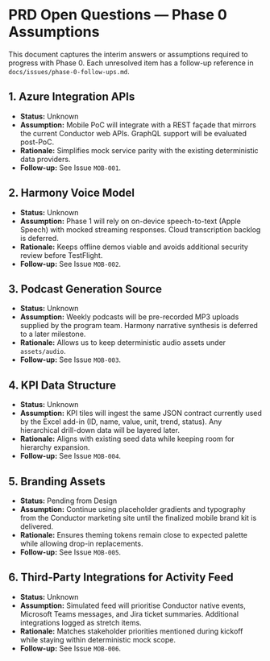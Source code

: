 # PRD Open Questions — Phase 0 Assumptions

This document captures the interim answers or assumptions required to progress with Phase 0. Each unresolved item has a follow-up reference in `docs/issues/phase-0-follow-ups.md`.

## 1. Azure Integration APIs

- **Status:** Unknown
- **Assumption:** Mobile PoC will integrate with a REST façade that mirrors the current Conductor web APIs. GraphQL support will be evaluated post-PoC.
- **Rationale:** Simplifies mock service parity with the existing deterministic data providers.
- **Follow-up:** See Issue `MOB-001`.

## 2. Harmony Voice Model

- **Status:** Unknown
- **Assumption:** Phase 1 will rely on on-device speech-to-text (Apple Speech) with mocked streaming responses. Cloud transcription backlog is deferred.
- **Rationale:** Keeps offline demos viable and avoids additional security review before TestFlight.
- **Follow-up:** See Issue `MOB-002`.

## 3. Podcast Generation Source

- **Status:** Unknown
- **Assumption:** Weekly podcasts will be pre-recorded MP3 uploads supplied by the program team. Harmony narrative synthesis is deferred to a later milestone.
- **Rationale:** Allows us to keep deterministic audio assets under `assets/audio`.
- **Follow-up:** See Issue `MOB-003`.

## 4. KPI Data Structure

- **Status:** Unknown
- **Assumption:** KPI tiles will ingest the same JSON contract currently used by the Excel add-in (ID, name, value, unit, trend, status). Any hierarchical drill-down data will be layered later.
- **Rationale:** Aligns with existing seed data while keeping room for hierarchy expansion.
- **Follow-up:** See Issue `MOB-004`.

## 5. Branding Assets

- **Status:** Pending from Design
- **Assumption:** Continue using placeholder gradients and typography from the Conductor marketing site until the finalized mobile brand kit is delivered.
- **Rationale:** Ensures theming tokens remain close to expected palette while allowing drop-in replacements.
- **Follow-up:** See Issue `MOB-005`.

## 6. Third-Party Integrations for Activity Feed

- **Status:** Unknown
- **Assumption:** Simulated feed will prioritise Conductor native events, Microsoft Teams messages, and Jira ticket summaries. Additional integrations logged as stretch items.
- **Rationale:** Matches stakeholder priorities mentioned during kickoff while staying within deterministic mock scope.
- **Follow-up:** See Issue `MOB-006`.
